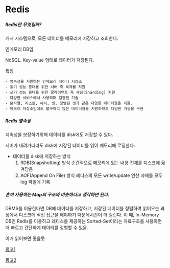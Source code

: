 # Redis

##### Redis란 무엇일까?

캐시 시스템으로, 모든 데이터를 메모리에 저장하고 조회한다.

인메모리 DB임.

NoSQL. Key-value 형태로 데이터가 저장된다.



특징

```text
- 영속성을 지원하는 인메모리 데이터 저장소
- 읽기 성능 증대를 위한 서버 측 복제를 지원
- 쓰기 성능 증대를 위한 클라이언트 측 샤딩(Sharding) 지원
- 다양한 서비스에서 사용되며 검증된 기술
- 문자열, 리스트, 해시, 셋, 정렬된 셋과 같은 다양한 데이터형을 지원.
- 메모리 저장소임에도 불구하고 많은 데이터형을 지원하므로 다양한 기능을 구현
```



##### Redis 영속성

지속성을 보장하기위해 데이터를 disk에도 저장할 수 있다.

서버가 내려가더라도 disk에 저장된 데이터를 읽어 메모리에 로딩한다.

- 데이터를 disk에 저장하는 방식
  1. RDB(Snapshotting) 방식
     순간적으로 메모리에 있는 내용 전체를 디스크에 옮겨담음
  2. AOF(Append On File) 방식
     레디스의 모든 write/update 연산 자체를 모두 log 파일에 기록



##### 흔히 사용하는 Map의 구조와 비슷하다고 생각하면 된다.



DBMS를 이용한다면 DB에 데이터를 저장하고, 저장된 데이터를 정렬하여 읽어오는 과정에서 디스크에 직접 접근을 해야하기 때문에시간이 더 걸린다. 이 때, In-Memory DB인 Redis를 이용하고 레디스를 제공하는 Sorted-Set이라는 자료구조를 사용하면 더 빠르고 간단하게 데이터를 정렬할 수 있음.







이거 읽어보면 좋을듯

[몽고1](https://meetup.toast.com/posts/274)

[몽고2](https://www.blog-dreamus.com/post/flo-tech-mongodb-%EB%8F%84%EC%9E%85%EA%B8%B0)


